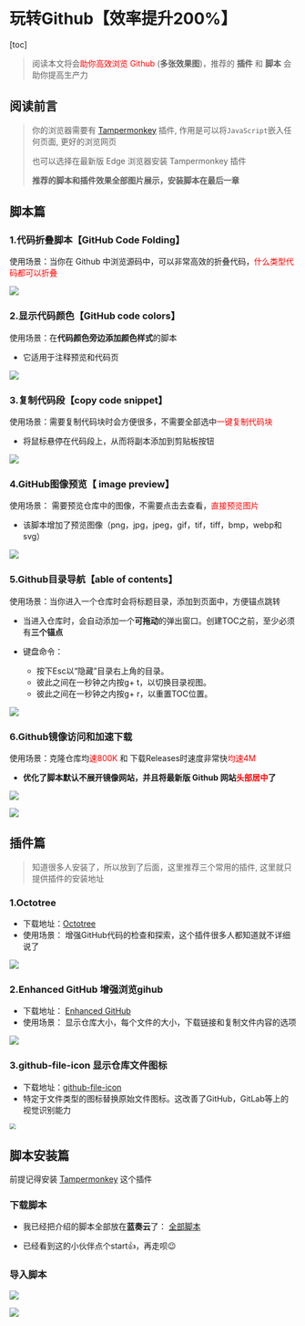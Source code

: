 # 玩转Github【效率提升200%】

[toc]

> 阅读本文将会<font color='red'>助你高效浏览 Github </font>(**多张效果图**)，推荐的 **插件** 和 **脚本**  会助你提高生产力 

## 阅读前言

> 你的浏览器需要有 [Tampermonkey](https://chrome.google.com/webstore/detail/tampermonkey/dhdgffkkebhmkfjojejmpbldmpobfkfo?utm_source=chrome-ntp-icon) 插件, 作用是可以将`JavaScript`嵌入任何页面, 更好的浏览网页
>
> 也可以选择在最新版 Edge 浏览器安装 Tampermonkey 插件
>
> **推荐的脚本和插件效果全部图片展示，安装脚本在最后一章**



## 脚本篇 

### 1.代码折叠脚本【GitHub Code Folding】

使用场景：当你在 Github 中浏览源码中，可以非常高效的折叠代码，<font color='red'>什么类型代码都可以折叠</font>

![](https://mingcloudpic.oss-cn-beijing.aliyuncs.com/img/1.gif)





### 2.显示代码颜色【GitHub code colors】

使用场景：在**代码颜色旁边添加颜色样式**的脚本

- 它适用于注释预览和代码页

![](https://mingcloudpic.oss-cn-beijing.aliyuncs.com/img/2.gif)



### 3.复制代码段【copy code snippet】

使用场景：需要复制代码块时会方便很多，不需要全部选中<font color='red'>一键复制代码块</font> 

- 将鼠标悬停在代码段上，从而将副本添加到剪贴板按钮

![](https://mingcloudpic.oss-cn-beijing.aliyuncs.com/img/3.gif)



### 4.GitHub图像预览【 image preview】

使用场景： 需要预览仓库中的图像，不需要点击去查看，<font color='red'>直接预览图片</font>

- 该脚本增加了预览图像（png，jpg，jpeg，gif，tif，tiff，bmp，webp和svg）

![](https://mingcloudpic.oss-cn-beijing.aliyuncs.com/img/4.gif)





### 5.Github目录导航【able of contents】

使用场景：当你进入一个仓库时会将标题目录，添加到页面中，方便锚点跳转

- 当进入仓库时，会自动添加一个**可拖动**的弹出窗口。创建TOC之前，至少必须有**三个锚点**

- 键盘命令：
  - 按下Esc以“隐藏”目录右上角的目录。
  - 彼此之间在一秒钟之内按g+ t，以切换目录视图。
  - 彼此之间在一秒钟之内按g+ r，以重置TOC位置。

![](https://mingcloudpic.oss-cn-beijing.aliyuncs.com/img/5.gif)



### 6.Github镜像访问和加速下载

使用场景：克隆仓库均<font color='red'>速800K</font> 和 下载Releases时速度非常快<font color='red'>均速4M</font> 

- **优化了脚本默认不展开镜像网站，并且将最新版 Github 网站<font color='red'>头部居中</font>了**

![](https://mingcloudpic.oss-cn-beijing.aliyuncs.com/img/6.gif)

![](https://mingcloudpic.oss-cn-beijing.aliyuncs.com/img/6.1.gif)





## 插件篇

> 知道很多人安装了，所以放到了后面，这里推荐三个常用的插件, 这里就只提供插件的安装地址

### 1.Octotree

- 下载地址：[Octotree](https://chrome.google.com/webstore/detail/octotree/bkhaagjahfmjljalopjnoealnfndnagc?utm_source=chrome-ntp-icon)
- 使用场景： 增强GitHub代码的检查和探索，这个插件很多人都知道就不详细说了

![](https://mingcloudpic.oss-cn-beijing.aliyuncs.com/img/7.gif)



### 2.Enhanced GitHub 增强浏览gihub

- 下载地址： [Enhanced GitHub](https://chrome.google.com/webstore/detail/enhanced-github/anlikcnbgdeidpacdbdljnabclhahhmd?utm_source=chrome-ntp-icon)
- 使用场景： 显示仓库大小，每个文件的大小，下载链接和复制文件内容的选项

![](https://mingcloudpic.oss-cn-beijing.aliyuncs.com/img/8.png)



### 3.github-file-icon 显示仓库文件图标

- 下载地址：[github-file-icon](https://chrome.google.com/webstore/detail/file-icon-for-github-and/ficfmibkjjnpogdcfhfokmihanoldbfe?utm_source=chrome-ntp-icon)
- 特定于文件类型的图标替换原始文件图标。这改善了GitHub，GitLab等上的视觉识别能力

<img src="https://mingcloudpic.oss-cn-beijing.aliyuncs.com/img/20200717153823.png" style="zoom:67%;" />



## 脚本安装篇

前提记得安装 [Tampermonkey](https://chrome.google.com/webstore/detail/tampermonkey/dhdgffkkebhmkfjojejmpbldmpobfkfo?utm_source=chrome-ntp-icon)  这个插件

### 下载脚本

- 我已经把介绍的脚本全部放在**蓝奏云**了： [全部脚本](https://wwa.lanzous.com/iWjJseojp8f)

- 已经看到这的小伙伴点个start👍，再走呗😉



### 导入脚本

![](https://mingcloudpic.oss-cn-beijing.aliyuncs.com/img/11.png)

![](https://mingcloudpic.oss-cn-beijing.aliyuncs.com/img/20200717152800.png)


